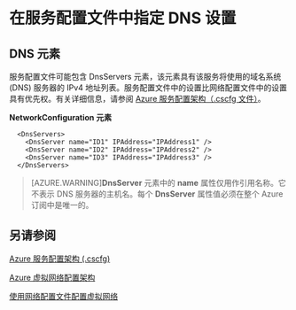 <properties 
   pageTitle="在服务配置文件中指定 DNS 设置"
   description="说明"
   services="virtual-network"
   documentationCenter="na"
   authors="joaoma"
   manager="carmonm"
   editor="tysonn" />
<tags 
   ms.service="virtual-network"
   ms.devlang="na"
   ms.topic="article"
   ms.tgt_pltfrm="na"
   ms.workload="infrastructure-services"
   ms.date="02/24/2016"
   wacn.date="04/26/2016"
   ms.author="jdial" />

# 在服务配置文件中指定 DNS 设置

## DNS 元素

服务配置文件可能包含 DnsServers 元素，该元素具有该服务将使用的域名系统 (DNS) 服务器的 IPv4 地址列表。服务配置文件中的设置比网络配置文件中的设置具有优先权。有关详细信息，请参阅 [Azure 服务配置架构（.cscfg 文件）](https://msdn.microsoft.com/zh-cn/library/azure/ee758710.aspx)。

**NetworkConfiguration 元素**

      <DnsServers>
        <DnsServer name="ID1" IPAddress="IPAddress1" />
        <DnsServer name="ID2" IPAddress="IPAddress2" />
        <DnsServer name="ID3" IPAddress="IPAddress3" />
      </DnsServers>

>[AZURE.WARNING]**DnsServer** 元素中的 **name** 属性仅用作引用名称。它不表示 DNS 服务器的主机名。每个 **DnsServer** 属性值必须在整个 Azure 订阅中是唯一的。

## 另请参阅

[Azure 服务配置架构 (.cscfg)](https://msdn.microsoft.com/zh-cn/library/azure/ee758710)

[Azure 虚拟网络配置架构](https://msdn.microsoft.com/zh-cn/library/azure/jj157100)

[使用网络配置文件配置虚拟网络](/documentation/articles/virtual-networks-create-vnet-classic-portal/)

<!---HONumber=76-->